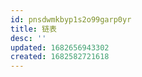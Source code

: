 ```yaml
---
id: pnsdwmkbyp1s2o99garp0yr
title: 链表
desc: ''
updated: 1682656943302
created: 1682582721618
---
```


